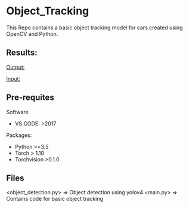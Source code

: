 # Object_Tracking

This Repo contains a basic object tracking model for cars created using OpenCV and Python.

## Results:

[Output:](https://github.com/pandyamk27/Object_Tracking/blob/main/los_angeles.mp4)


[Input:](https://github.com/pandyamk27/Object_Tracking/blob/main/los_angeles.mp4)

## Pre-requites

Software
* VS CODE: >2017

Packages:

* Python >=3.5
* Torch > 1.10
* Torchvision >0.1.0

## Files
<object_detection.py> => Object detection using yolov4
<main.py> => Contains code for basic object tracking

